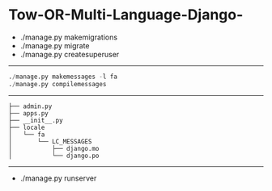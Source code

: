 # Tow-OR-Multi-Language-Django-

- ./manage.py makemigrations
- ./manage.py migrate  
-  ./manage.py createsuperuser   
 
--------

``` python
./manage.py makemessages -l fa
./manage.py compilemessages 

```
------
```
├── admin.py
├── apps.py
├── __init__.py
├── locale
│   └── fa
│       └── LC_MESSAGES
│           ├── django.mo
│           └── django.po

```
------

- ./manage.py runserver 
